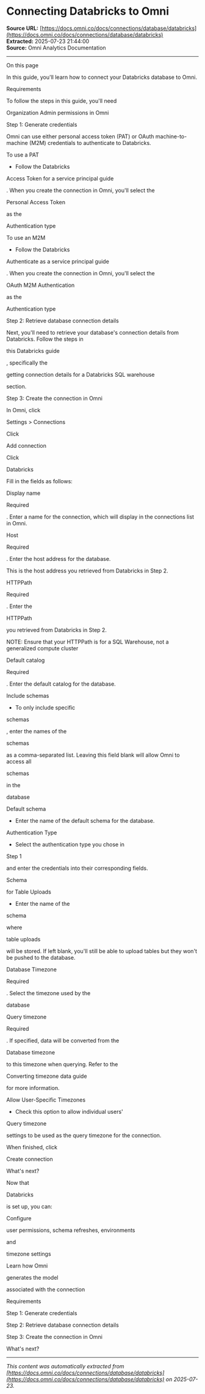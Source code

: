 # Connecting Databricks to Omni

**Source URL:** [https://docs.omni.co/docs/connections/database/databricks](https://docs.omni.co/docs/connections/database/databricks)  
**Extracted:** 2025-07-23 21:44:00  
**Source:** Omni Analytics Documentation

---

On this page

In this guide, you'll learn how to connect your Databricks database to Omni.

Requirements

To follow the steps in this guide, you'll need

Organization Admin permissions in Omni

Step 1: Generate credentials

Omni can use either personal access token (PAT) or OAuth machine-to-machine (M2M) credentials to authenticate to Databricks.

To use a PAT

- Follow the Databricks

Access Token for a service principal guide

. When you create the connection in Omni, you'll select the

Personal Access Token

as the

Authentication type

To use an M2M

- Follow the Databricks

Authenticate as a service principal guide

. When you create the connection in Omni, you'll select the

OAuth M2M Authentication

as the

Authentication type

Step 2: Retrieve database connection details

Next, you'll need to retrieve your database's connection details from Databricks. Follow the steps in

this Databricks guide

, specifically the

getting connection details for a Databricks SQL warehouse

section.

Step 3: Create the connection in Omni

In Omni, click

Settings > Connections

Click

Add connection

Click

Databricks

Fill in the fields as follows:

Display name

Required

. Enter a name for the connection, which will display in the connections list in Omni.

Host

Required

. Enter the host address for the database.

This is the host address you retrieved from Databricks in Step 2.

HTTPPath

Required

. Enter the

HTTPPath

you retrieved from Databricks in Step 2.

NOTE: Ensure that your HTTPPath is for a SQL Warehouse, not a generalized compute cluster

Default catalog

Required

. Enter the default catalog for the database.

Include schemas

- To only include specific

schemas

, enter the names of the

schemas

as a comma-separated list. Leaving this field blank will allow Omni to access all

schemas

in the

database

Default schema

- Enter the name of the default schema for the database.

Authentication Type

- Select the authentication type you chose in

Step 1

and enter the credentials into their corresponding fields.

Schema

for Table Uploads

- Enter the name of the

schema

where

table uploads

will be stored. If left blank, you'll still be able to upload tables but they won't be pushed to the database.

Database Timezone

Required

. Select the timezone used by the

database

Query timezone

Required

. If specified, data will be converted from the

Database timezone

to this timezone when querying. Refer to the

Converting timezone data guide

for more information.

Allow User-Specific Timezones

- Check this option to allow individual users'

Query timezone

settings to be used as the query timezone for the connection.

When finished, click

Create connection

What's next?

Now that

Databricks

is set up, you can:

Configure

user permissions, schema refreshes, environments

and

timezone settings

Learn how Omni

generates the model

associated with the connection

Requirements

Step 1: Generate credentials

Step 2: Retrieve database connection details

Step 3: Create the connection in Omni

What's next?

---

*This content was automatically extracted from [https://docs.omni.co/docs/connections/database/databricks](https://docs.omni.co/docs/connections/database/databricks) on 2025-07-23.*
